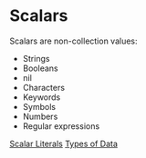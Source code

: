 # Scalars

Scalars are non-collection values:

- Strings
- Booleans
- nil
- Characters
- Keywords
- Symbols
- Numbers
- Regular expressions

[Scalar Literals](https://clojure.org/reference/reader#_literals)
[Types of Data](https://clojure.org/reference/data_structures)